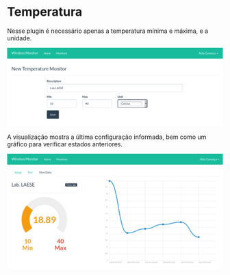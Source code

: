 # Temperatura

Nesse plugin é necessário apenas a temperatura mínima e máxima, e a unidade.

![Temperatura - Criar](img/temperature-create.png)

A visualização mostra a última configuração informada, bem como um
gráfico para verificar estados anteriores.

![Temperatura - Visualizar](img/temperature-show.png)
